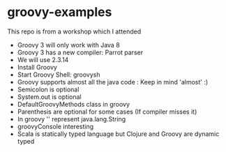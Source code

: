# groovy-examples
This repo is from a workshop which I attended

* Groovy 3 will only work with Java 8
* Groovy 3 has a new compiler: Parrot parser
* We will use 2.3.14 
* Install Groovy
* Start Groovy Shell: groovysh
* Groovy supports almost all the java code : Keep in mind 'almost' :)
* Semicolon is optional
* System.out is optional
* DefaultGroovyMethods class in groovy
* Parenthesis are optional for some cases (If compiler misses it)
* In groovy '' represent java.lang.String
* groovyConsole interesting
* Scala is statically typed language but Clojure and Groovy are dynamic typed
